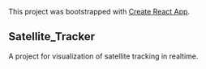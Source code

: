 This project was bootstrapped with [Create React App](https://github.com/facebook/create-react-app).

## Satellite_Tracker

A project for visualization of satellite tracking in realtime.
